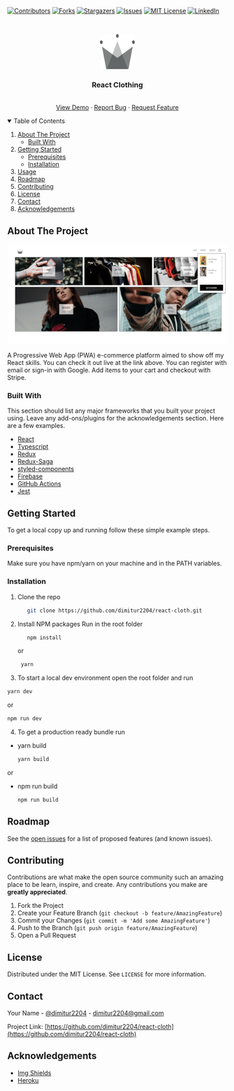 <!--
*** Thanks for checking out the Best-README-Template. If you have a suggestion
*** that would make this better, please fork the repo and create a pull request
*** or simply open an issue with the tag "enhancement".
*** Thanks again! Now go create something AMAZING! :D
-->

<!-- PROJECT SHIELDS -->
<!--
*** I'm using markdown "reference style" links for readability.
*** Reference links are enclosed in brackets [ ] instead of parentheses ( ).
*** See the bottom of this document for the declaration of the reference variables
*** for contributors-url, forks-url, etc. This is an optional, concise syntax you may use.
*** https://www.markdownguide.org/basic-syntax/#reference-style-links
-->

[![Contributors][contributors-shield]][contributors-url]
[![Forks][forks-shield]][forks-url]
[![Stargazers][stars-shield]][stars-url]
[![Issues][issues-shield]][issues-url]
[![MIT License][license-shield]][license-url]
[![LinkedIn][linkedin-shield]][linkedin-url]

<!-- PROJECT LOGO -->
<br />
<p align="center">
  <a href="https://bogi-clothing.herokuapp.com">
    <img src="./client/public/crwn-192x192.png" alt="Logo" width="80" height="80">
  </a>

  <h3 align="center">React Clothing</h3>

  <p align="center">
    <br />
    <a href="https://bogi-clothing.herokuapp.com/">View Demo</a>
    ·
    <a href="https://github.com/dimitur2204/react-cloth/issues">Report Bug</a>
    ·
    <a href="https://github.com/dimitur2204/react-cloth/issues">Request Feature</a>
  </p>
</p>

<!-- TABLE OF CONTENTS -->
<details open="open">
  <summary>Table of Contents</summary>
  <ol>
    <li>
      <a href="#about-the-project">About The Project</a>
      <ul>
        <li><a href="#built-with">Built With</a></li>
      </ul>
    </li>
    <li>
      <a href="#getting-started">Getting Started</a>
      <ul>
        <li><a href="#prerequisites">Prerequisites</a></li>
        <li><a href="#installation">Installation</a></li>
      </ul>
    </li>
    <li><a href="#usage">Usage</a></li>
    <li><a href="#roadmap">Roadmap</a></li>
    <li><a href="#contributing">Contributing</a></li>
    <li><a href="#license">License</a></li>
    <li><a href="#contact">Contact</a></li>
    <li><a href="#acknowledgements">Acknowledgements</a></li>
  </ol>
</details>

<!-- ABOUT THE PROJECT -->

## About The Project

[![React Cloth][product-screenshot]](./client/public/screenshot.png)

A Progressive Web App (PWA) e-commerce platform aimed to show off my React skills. You can check it out live at the link above. You can register with email or sign-in with Google. Add items to your cart and checkout with Stripe.
### Built With

This section should list any major frameworks that you built your project using. Leave any add-ons/plugins for the acknowledgements section. Here are a few examples.

- [React](https://reactjs.org/)
- [Typescript](https://www.typescriptlang.org/)
- [Redux](https://redux.js.org/)
- [Redux-Saga](https://redux-saga.js.org/)
- [styled-components](https://styled-components.com/)
- [Firebase](https://firebase.google.com/)
- [GitHub Actions](https://docs.github.com/en/actions)
- [Jest](https://jestjs.io)

<!-- GETTING STARTED -->

## Getting Started

To get a local copy up and running follow these simple example steps.

### Prerequisites
Make sure you have npm/yarn on your machine and in the PATH variables.

### Installation
1. Clone the repo
   ```sh
      git clone https://github.com/dimitur2204/react-cloth.git
   ```
2. Install NPM packages
  Run in the root folder
   ```sh
      npm install
   ```
   or 
    ```sh
     yarn
   ```
   
3. To start a local dev environment open the root folder and run
  ```sh
  yarn dev
  ```
or

  ```sh
  npm run dev
  ```
  
4. To get a production ready bundle run
- yarn build
  ```sh
  yarn build
  ```
or

- npm run build
  ```sh
  npm run build
  ```

<!-- ROADMAP -->

## Roadmap

See the [open issues](https://github.com/dimitur2204/react-cloth/issues) for a list of proposed features (and known issues).

<!-- CONTRIBUTING -->

## Contributing

Contributions are what make the open source community such an amazing place to be learn, inspire, and create. Any contributions you make are **greatly appreciated**.

1. Fork the Project
2. Create your Feature Branch (`git checkout -b feature/AmazingFeature`)
3. Commit your Changes (`git commit -m 'Add some AmazingFeature'`)
4. Push to the Branch (`git push origin feature/AmazingFeature`)
5. Open a Pull Request

<!-- LICENSE -->

## License

Distributed under the MIT License. See `LICENSE` for more information.

<!-- CONTACT -->

## Contact

Your Name - [@dimitur2204](https://twitter.com/dimitur2204) - dimitur2204@gmail.com

Project Link: [https://github.com/dimitur2204/react-cloth](https://github.com/dimitur2204/react-cloth)

<!-- ACKNOWLEDGEMENTS -->

## Acknowledgements

- [Img Shields](https://shields.io)
- [Heroku](https://heroku.com)

<!-- MARKDOWN LINKS & IMAGES -->
<!-- https://www.markdownguide.org/basic-syntax/#reference-style-links -->

[contributors-shield]: https://img.shields.io/github/contributors/dimitur2204/react-cloth.svg?style=for-the-badge
[contributors-url]: https://github.com/dimitur2204/react-cloth/graphs/contributors
[forks-shield]: https://img.shields.io/github/forks/dimitur2204/react-cloth.svg?style=for-the-badge
[forks-url]: https://github.com/dimitur2204/react-cloth/network/members
[stars-shield]: https://img.shields.io/github/stars/dimitur2204/react-cloth.svg?style=for-the-badge
[stars-url]: https://github.com/dimitur2204/react-cloth/stargazers
[issues-shield]: https://img.shields.io/github/issues/dimitur2204/react-cloth.svg?style=for-the-badge
[issues-url]: https://github.com/dimitur2204/react-cloth/issues
[license-shield]: https://img.shields.io/github/license/dimitur2204/react-cloth.svg?style=for-the-badge
[license-url]: https://github.com/dimitur2204/react-cloth/blob/main/LICENSE.txt
[linkedin-shield]: https://img.shields.io/badge/-LinkedIn-black.svg?style=for-the-badge&logo=linkedin&colorB=555
[linkedin-url]: https://www.linkedin.com/in/dimitar-nizamov-9180121a2/
[product-screenshot]: ./client/public/screenshot.png
